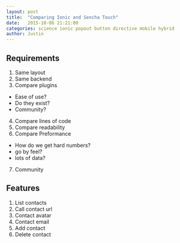 ```yaml
---
layout: post
title:  "Comparing Ionic and Sencha Touch"
date:   2015-10-06 21:21:00
categories: science ionic popout button directive mobile hybrid
author: Justin
---
```


## Requirements
1. Same layout
2. Same backend
3. Compare plugins
  - Ease of use?
  - Do they exist?
  - Community?
4. Compare lines of code
5. Compare readability
6. Compare Preformance
  - How do we get hard numbers?
  - go by feel?
  - lots of data?
7. Community


## Features
1. List contacts
2. Call contact url
3. Contact avatar
4. Contact email
5. Add contact
6. Delete contact
